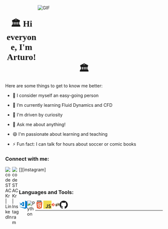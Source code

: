 <img align="right" height="170px" width="400px" alt="GIF" src="https://media.giphy.com/media/Nx0rz3jtxtEre/giphy.gif" />


<h1 align="center" style="font-family: 'Times', sans-serif;">🏛️  Hi everyone, I'm Arturo! 🏛️ </h1> 





Here are some things to get to know me better:

- 🔭 I consider myself an easy-going person

- 🌊 I’m currently learning Fluid Dynamics and CFD

- 🤔 I'm driven by curiosity

- 💬 Ask me about anything!

- 😄 I'm passionate about learning and teaching

- ⚡ Fun fact: I can talk for hours about soccer or comic books 

### Connect with me:

[<img align="left" alt="codeSTACKr | LinkedIn" width="22px" src="https://cdn.jsdelivr.net/npm/simple-icons@v3/icons/linkedin.svg" />][linkedin]
[<img align="left" alt="codeSTACKr | Instagram" width="22px" src="https://cdn.jsdelivr.net/npm/simple-icons@v3/icons/instagram.svg" />][instagram]

<br />

### Languages and Tools:

<img align="left" alt="Visual Studio Code" width="26px" src="https://raw.githubusercontent.com/github/explore/80688e429a7d4ef2fca1e82350fe8e3517d3494d/topics/visual-studio-code/visual-studio-code.png" />
<img align="left" alt="Python" width="26px" src="https://cdn3.iconfinder.com/data/icons/logos-and-brands-adobe/512/267_Python-512.png" />
<img align="left" alt="HTML5" width="26px" src="https://raw.githubusercontent.com/github/explore/80688e429a7d4ef2fca1e82350fe8e3517d3494d/topics/html/html.png" />
<img align="left" alt="JavaScript" width="26px" src="https://raw.githubusercontent.com/github/explore/80688e429a7d4ef2fca1e82350fe8e3517d3494d/topics/javascript/javascript.png" />
<img align="left" alt="Git" width="26px" src="https://raw.githubusercontent.com/github/explore/80688e429a7d4ef2fca1e82350fe8e3517d3494d/topics/git/git.png" />
<img align="left" alt="GitHub" width="26px" src="https://raw.githubusercontent.com/github/explore/78df643247d429f6cc873026c0622819ad797942/topics/github/github.png" />

<br />

---




[linkedin]: https://www.linkedin.com/in/arturofburgos/

